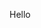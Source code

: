 Hello
<!--
![My Github stats](https://github-readme-stats.vercel.app/api?username=agunghabu&show_icons=true&theme=dark)

![Top Langs](https://github-readme-stats.vercel.app/api/top-langs/?username=agunghabu&layout=compact&theme=dark)
## 🧑‍💻 Tech Stack
<p align="justify">
  <img src="https://img.icons8.com/color/48/000000/python.png" alt="Python"/> &nbsp
  <img src="https://upload.wikimedia.org/wikipedia/commons/d/d0/Google_Colaboratory_SVG_Logo.svg" alt="Google Colab" height=50/> &nbsp
  <img src="https://img.icons8.com/fluency/256/jupyter.png" alt="Jupyter Notebook" height=50/> &nbsp &nbsp
  <img src="https://img.icons8.com/fluency/256/anaconda--v2.png" alt="Anaconda" height=50/> &nbsp &nbsp
  <img src="https://img.icons8.com/color/48/000000/tensorflow.png" alt="TensorFlow"/> &nbsp &nbsp &nbsp
  <img src="https://upload.wikimedia.org/wikipedia/commons/a/ae/Keras_logo.svg" alt="Keras" height=46/>
</p>

| Project | Top Repo | Favorite Repo |
|---------|----------|---------------|
| Project 1 | [Top Repo 1](https://github.com/YOUR_USERNAME/top-repo-1) | [Favorite Repo 1](https://github.com/YOUR_USERNAME/favorite-repo-1) |
| Project 2 | [Top Repo 2](https://github.com/YOUR_USERNAME/top-repo-2) | [Favorite Repo 2](https://github.com/YOUR_USERNAME/favorite-repo-2) |
| Project 3 | [Top Repo 3](https://github.com/YOUR_USERNAME/top-repo-3) | [Favorite Repo 3](https://github.com/YOUR_USERNAME/favorite-repo-3) |

<a href="https://github.com/agunghabu/base_ipa">
  <img align="center" src="https://github-readme-stats.vercel.app/api/pin/?username=agunghabu&repo=static-web&theme=buefy" />
</a>
<a href="https://github.com/agunghabu/Flutter-Task">
  <img align="center" src="https://github-readme-stats.vercel.app/api/pin/?username=agunghabu&repo=Flutter-Task&theme=buefy" />
</a>

<a href="#macropower-title">
  <img src="https://raw.githubusercontent.com/agunghabu/github-stats-transparent/output/generated/overview.svg" alt="macropower" align="right" />
</a>

===============================================================================
# Hi, I'm Habuu 👋

I'm a passionate software engineer with a keen interest in creating awesome applications that make people's lives easier. I love to learn and explore new technologies to stay up-to-date with the latest trends in software development.

## 🔭 My Github Stats

![Habuu's github stats](https://github-readme-stats.vercel.app/api?username=agunghabu&show_icons=true&hide_border=true&count_private=true&theme=dracula)

## 💻 My Most Used Languages

![Top Langs](https://github-readme-stats.vercel.app/api/top-langs/?username=agunghabu&layout=compact&hide_border=true&theme=dracula)

## 🛠️ My Tech Stack

<p align="center">
  <img src="https://img.shields.io/badge/-Python-3776AB?style=flat-square&logo=python&logoColor=white" alt="Python">
  <img src="https://img.shields.io/badge/-Google_Collab-F9AB00?style=flat-square&logo=google-colab&logoColor=white" alt="Google Collab">
  <img src="https://img.shields.io/badge/-Jupyter_Notebook-F37626?style=flat-square&logo=jupyter&logoColor=white" alt="Jupyter Notebook">
  <img src="https://img.shields.io/badge/-Anaconda-44A833?style=flat-square&logo=anaconda&logoColor=white" alt="Anaconda">
  <img src="https://img.shields.io/badge/-Tensorflow-FF6F00?style=flat-square&logo=tensorflow&logoColor=white" alt="Tensorflow">
  <img src="https://img.shields.io/badge/-Keras-D00000?style=flat-square&logo=keras&logoColor=white" alt="Keras">
</p>

## 🚀 My Projects

| Project | Description |
|---------|-------------|
| [Project 1](https://github.com/agunghabu/Project-1) | This project is about ... |
| [Project 2](https://github.com/agunghabu/Project-2) | This project is about ... |
| [Project 3](https://github.com/agunghabu/Project-3) | This project is about ... |

## 🏆 My Top Repositories

[![ReadMe Card](https://github-readme-stats.vercel.app/api/pin/?username=agunghabu&repo=static-web)](https://github.com/agunghabu/static-web)

## ❤️ My Favorite Repositories

[![ReadMe Card](https://github-readme-stats.vercel.app/api/pin/?username=agunghabu&repo=Flutter-Task)](https://github.com/agunghabu/Flutter-Task)
-->
